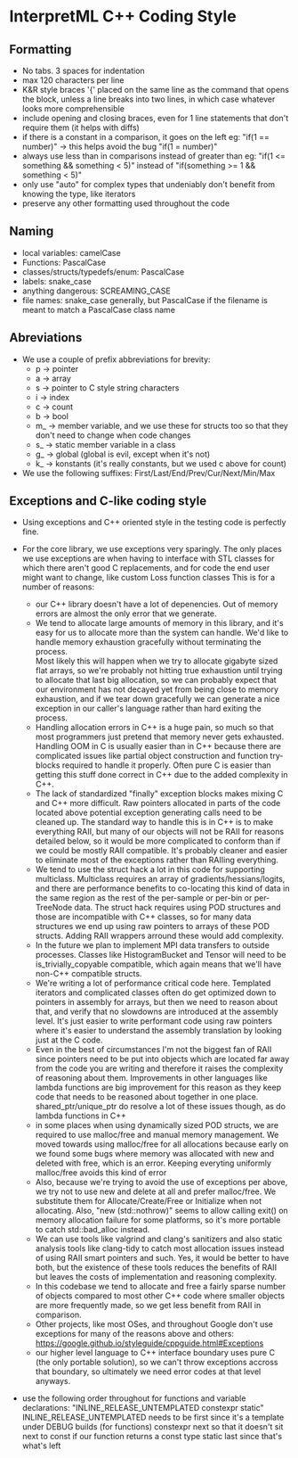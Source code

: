 # InterpretML C++ Coding Style

## Formatting

- No tabs. 3 spaces for indentation
- max 120 characters per line
- K&R style braces '{' placed on the same line as the command that opens the block, unless a line
  breaks into two lines, in which case whatever looks more comprehensible
- include opening and closing braces, even for 1 line statements that don't require them (it helps with diffs)
- if there is a constant in a comparison, it goes on the left 
  eg: "if(1 == number)" -> this helps avoid the bug "if(1 = number)"
- always use less than in comparisons instead of greater than
  eg: "if(1 <= something && something < 5)" instead of "if(something >= 1 && something < 5)"
- only use "auto" for complex types that undeniably don't benefit from knowing the type, like iterators
- preserve any other formatting used throughout the code

## Naming

- local variables: camelCase
- Functions: PascalCase
- classes/structs/typedefs/enum: PascalCase
- labels: snake_case
- anything dangerous: SCREAMING_CASE
- file names: snake_case generally, but PascalCase if the filename is meant to match a PascalCase class name

## Abreviations

- We use a couple of prefix abbreviations for brevity:
  - p -> pointer
  - a -> array
  - s -> pointer to C style string characters
  - i -> index
  - c -> count
  - b -> bool
  - m_ -> member variable, and we use these for structs too so that they don't need to change when code changes
  - s_ -> static member variable in a class
  - g_ -> global (global is evil, except when it's not)
  - k_ -> konstants (it's really constants, but we used c above for count)
- We use the following suffixes: First/Last/End/Prev/Cur/Next/Min/Max

## Exceptions and C-like coding style

- Using exceptions and C++ oriented style in the testing code is perfectly fine.
- For the core library, we use exceptions very sparingly. The only places we use exceptions are when
  having to interface with STL classes for which there aren't good C replacements, and for code the end user might
  want to change, like custom Loss function classes
  This is for a number of reasons:
    - our C++ library doesn't have a lot of depenencies.  Out of memory errors are almost the only error that
      we generate.
    - We tend to allocate large amounts of memory in this library, and it's easy for us to allocate more than the
      system can handle.  We'd like to handle memory exhaustion gracefully without terminating the process.  
      Most likely this will happen when we try to allocate gigabyte sized flat arrays, so we're probably
      not hitting true exhaustion until trying to allocate that last big allocation, so we can probably expect 
      that our environment has not decayed yet from being close to memory exhaustion, and if we tear down 
      gracefully we can generate a nice exception in our caller's language rather than hard exiting the process.
    - Handling allocation errors in C++ is a huge pain, so much so that most programmers just pretend that memory
      never gets exhausted.  Handling OOM in C is usually easier than in C++ because there are complicated issues
      like partial object construction and function try-blocks required to handle it properly.  Often pure C is
      easier than getting this stuff done correct in C++ due to the added complexity in C++.
    - The lack of standardized "finally" exception blocks makes mixing C and C++ more difficult. Raw pointers
      allocated in parts of the code located above potential exception generating calls need to be cleaned up.
      The standard way to handle this is in C++ is to make everything RAII, but many of our objects will not be RAII
      for reasons detailed below, so it would be more complicated to conform than if we could be mostly RAII 
      compatible.  It's probably cleaner and easier to eliminate most of the exceptions rather than RAIIing everything.
    - We tend to use the struct hack a lot in this code for supporting multiclass.  Multiclass requires an array
      of gradients/hessians/logits, and there are performance benefits to co-locating this kind of data in the same 
      region as the rest of the per-sample or per-bin or per-TreeNode data.  The struct hack requires using POD
      structures and those are incompatible with C++ classes, so for many data structures we end up using
      raw pointers to arrays of these POD structs.  Adding RAII wrappers arround these would add complexity.
    - In the future we plan to implement MPI data transfers to outside processes.  Classes like HistogramBucket
      and Tensor will need to be is_trivially_copyable compatible, which again means that we'll have
      non-C++ compatible structs.
    - We're writing a lot of performance critical code here. Templated iterators and complicated classes often
      do get optimized down to pointers in assembly for arrays, but then we need to reason about that, and verify 
      that no slowdowns are introduced at the assembly level.  It's just easier to write performant code using raw
      pointers where it's easier to understand the assembly translation by looking just at the C code.
    - Even in the best of circumstances I'm not the biggest fan of RAII since pointers need to be put
      into objects which are located far away from the code you are writing and therefore it raises the complexity
      of reasoning about them. Improvements in other languages like lambda functions are big improvement for this 
      reason as they keep code that needs to be reasoned about together in one place.  shared_ptr/unique_ptr 
      do resolve a lot of these issues though, as do lambda functions in C++
    - in some places when using dynamically sized POD structs, we are required to use malloc/free and manual memory
      management.  We moved towards using malloc/free for all allocations because early on we found some bugs where
      memory was allocated with new and deleted with free, which is an error.  Keeping everyting uniformly 
      malloc/free avoids this kind of error
    - Also, because we're trying to avoid the use of exceptions per above, we try not to use new and delete at all
      and prefer malloc/free.  We substitute them for Allocate/Create/Free or Initialize when not allocating.  Also,
      "new (std::nothrow)" seems to allow calling exit() on memory allocation failure for some platforms, so it's
      more portable to catch std::bad_alloc instead.
    - We can use tools like valgrind and clang's sanitizers and also static analysis tools like clang-tidy to 
      catch most allocation issues instead of using RAII smart pointers and such.  Yes, it would be better to 
      have both, but the existence of these tools reduces the benefits of RAII but leaves the costs of 
      implementation and reasoning complexity.
    - In this codebase we tend to allocate and free a fairly sparse number of objects compared to most other C++
      code where smaller objects are more frequently made, so we get less benefit from RAII in comparison.
    - Other projects, like most OSes, and throughout Google don't use exceptions for many of the reasons above
      and others: https://google.github.io/styleguide/cppguide.html#Exceptions
    - our higher level language to C++ interface boundary uses pure C (the only portable solution), so we can't 
      throw exceptions accross that boundary, so ultimately we need error codes at that level anyways.

- use the following order throughout for functions and variable declarations: 
  "INLINE_RELEASE_UNTEMPLATED constexpr static"
  INLINE_RELEASE_UNTEMPLATED needs to be first since it's a template under DEBUG builds (for functions)
  constexpr next so that it doesn't sit next to const if our function returns a const type
  static last since that's what's left


